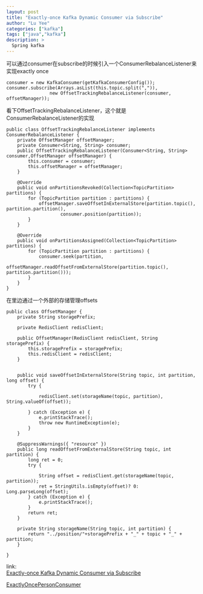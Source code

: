 ```yaml
---
layout: post
title: "Exactly-once Kafka Dynamic Consumer via Subscribe"
author: "Lu Yee"
categories: ["kafka"]
tags: ["java","kafka"]
description: >
  Spring kafka
---
```


可以通过consumer在subscribe的时候引入一个ConsumerRebalanceListener来实现exactly once

```
consumer = new KafkaConsumer(getKafkaConsumerConfig());
consumer.subscribe(Arrays.asList(this.topic.split(",")),
				new OffsetTrackingRebalanceListener(consumer, offsetManager));
```

看下OffsetTrackingRebalanceListener，这个就是ConsumerRebalanceListener的实现

```
public class OffsetTrackingRebalanceListener implements ConsumerRebalanceListener {
	private OffsetManager offsetManager;
	private Consumer<String, String> consumer;
	public OffsetTrackingRebalanceListener(Consumer<String, String> consumer,OffsetManager offsetManager) {
		this.consumer = consumer;
		this.offsetManager = offsetManager;
	}

	@Override
	public void onPartitionsRevoked(Collection<TopicPartition> partitions) {
		for (TopicPartition partition : partitions) {
			offsetManager.saveOffsetInExternalStore(partition.topic(), partition.partition(),
					consumer.position(partition));
		}
	}
	
	@Override
	public void onPartitionsAssigned(Collection<TopicPartition> partitions) {
		for (TopicPartition partition : partitions) {
			consumer.seek(partition,
					offsetManager.readOffsetFromExternalStore(partition.topic(), partition.partition()));
		}
	}
}
```

在里边通过一个外部的存储管理offsets

```
public class OffsetManager {
	private String storagePrefix;
	
	private RedisClient redisClient;
	
	public OffsetManager(RedisClient redisClient, String storagePrefix) {
		this.storagePrefix = storagePrefix;
		this.redisClient = redisClient;
	}


	public void saveOffsetInExternalStore(String topic, int partition, long offset) {
		try {

			redisClient.set(storageName(topic, partition), String.valueOf(offset));

		} catch (Exception e) {
			e.printStackTrace();
			throw new RuntimeException(e);
		}
	}

	@SuppressWarnings({ "resource" })
	public long readOffsetFromExternalStore(String topic, int partition) {
		long ret = 0;
		try {

			String offset = redisClient.get(storageName(topic, partition));
			ret = StringUtils.isEmpty(offset)? 0: Long.parseLong(offset);
		} catch (Exception e) {
			e.printStackTrace();
		}
		return ret;
	}

	private String storageName(String topic, int partition) {
		return "../position/"+storagePrefix + "_" + topic + "_" + partition;
	}

}

```


link:   
[Exactly-once Kafka Dynamic Consumer via Subscribe](https://dzone.com/articles/kafka-clients-at-most-once-at-least-once-exactly-o)

[ExactlyOncePersonConsumer](https://github.com/luyee/KafkaExample/blob/master/src/main/java/com/gmail/alexandrtalan/kafka/consumers/ExactlyOncePersonConsumer.java)
